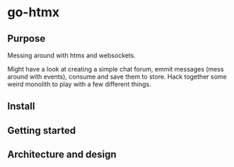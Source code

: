 # go-htmx

## Purpose

Messing around with htmx and websockets.

Might have a look at creating a simple chat forum, emmit messages (mess around with events), consume and save them to store.
Hack together some weird monolith to play with a few different things.

## Install

## Getting started

## Architecture and design
